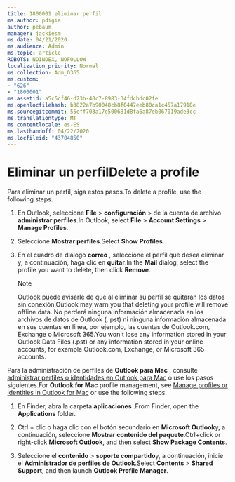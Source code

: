 ```yaml
---
title: 1800001 eliminar perfil
ms.author: pdigia
author: pebaum
manager: jackiesm
ms.date: 04/21/2020
ms.audience: Admin
ms.topic: article
ROBOTS: NOINDEX, NOFOLLOW
localization_priority: Normal
ms.collection: Adm_O365
ms.custom:
- "626"
- "1800001"
ms.assetid: a5c5cf46-d23b-40c7-8983-34fdcbdc02fe
ms.openlocfilehash: b3822a7b90048cb8f0447eeb80ca1c457a17918e
ms.sourcegitcommit: 55eff703a17e500681d8fa6a87eb067019ade3cc
ms.translationtype: MT
ms.contentlocale: es-ES
ms.lasthandoff: 04/22/2020
ms.locfileid: "43704850"
---
```

# <a name="delete-a-profile"></a><span data-ttu-id="2b0da-102">Eliminar un perfil</span><span class="sxs-lookup"><span data-stu-id="2b0da-102">Delete a profile</span></span>

<span data-ttu-id="2b0da-103">Para eliminar un perfil, siga estos pasos.</span><span class="sxs-lookup"><span data-stu-id="2b0da-103">To delete a profile, use the following steps.</span></span>
  
1. <span data-ttu-id="2b0da-104">En Outlook, seleccione **File** \> **configuración** \> de la cuenta de archivo **administrar perfiles**.</span><span class="sxs-lookup"><span data-stu-id="2b0da-104">In Outlook, select **File** \> **Account Settings** \> **Manage Profiles**.</span></span>

2. <span data-ttu-id="2b0da-105">Seleccione **Mostrar perfiles**.</span><span class="sxs-lookup"><span data-stu-id="2b0da-105">Select **Show Profiles**.</span></span>

3. <span data-ttu-id="2b0da-106">En el cuadro de diálogo **correo** , seleccione el perfil que desea eliminar y, a continuación, haga clic en **quitar**.</span><span class="sxs-lookup"><span data-stu-id="2b0da-106">In the **Mail** dialog, select the profile you want to delete, then click **Remove**.</span></span>

    > [!NOTE]
    > <span data-ttu-id="2b0da-107">Outlook puede avisarle de que al eliminar su perfil se quitarán los datos sin conexión.</span><span class="sxs-lookup"><span data-stu-id="2b0da-107">Outlook may warn you that deleting your profile will remove offline data.</span></span> <span data-ttu-id="2b0da-108">No perderá ninguna información almacenada en los archivos de datos de Outlook (. pst) ni ninguna información almacenada en sus cuentas en línea, por ejemplo, las cuentas de Outlook.com, Exchange o Microsoft 365.</span><span class="sxs-lookup"><span data-stu-id="2b0da-108">You won't lose any information stored in your Outlook Data Files (.pst) or any information stored in your online accounts, for example Outlook.com, Exchange, or Microsoft 365 accounts.</span></span>
  
<span data-ttu-id="2b0da-109">Para la administración de perfiles de **Outlook para Mac** , consulte [administrar perfiles o identidades en Outlook para Mac](https://support.office.com/article/fed2a955-74df-4a24-bef6-78a426958c4c.aspx) o use los pasos siguientes.</span><span class="sxs-lookup"><span data-stu-id="2b0da-109">For **Outlook for Mac** profile management, see [Manage profiles or identities in Outlook for Mac](https://support.office.com/article/fed2a955-74df-4a24-bef6-78a426958c4c.aspx) or use the following steps.</span></span>
  
1. <span data-ttu-id="2b0da-110">En Finder, abra la carpeta **aplicaciones** .</span><span class="sxs-lookup"><span data-stu-id="2b0da-110">From Finder, open the **Applications** folder.</span></span>

2. <span data-ttu-id="2b0da-111">Ctrl + clic o haga clic con el botón secundario en **Microsoft Outlook**y, a continuación, seleccione **Mostrar contenido del paquete**.</span><span class="sxs-lookup"><span data-stu-id="2b0da-111">Ctrl+click or right-click **Microsoft Outlook**, and then select **Show Package Contents**.</span></span>

3. <span data-ttu-id="2b0da-112">Seleccione el **contenido** \> **soporte compartido**y, a continuación, inicie el **Administrador de perfiles de Outlook**.</span><span class="sxs-lookup"><span data-stu-id="2b0da-112">Select **Contents** \> **Shared Support**, and then launch **Outlook Profile Manager**.</span></span>

